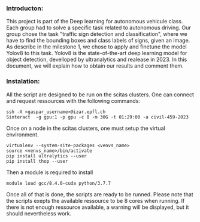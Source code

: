 ### Introducton:

This project is part of the Deep learning for autonomous vehicule class. Each group had to solve a specific task related to autonomous driving. Our group chose the task "traffic sign detection and classification", where we have to find the bounding boxes and class labels of signs, given an image. As describe in the milestone 1, we chose to apply and finetune the model Yolov8 to this task. Yolov8 is the state-of-the-art deep learning model for object detection, develloped by ultranalytics and realease in 2023. In this document, we will explain how to obtain our results and comment them.

### Instalation:

All the script are designed to be run on the scitas clusters. One can connect and request ressources with the following commands:
```
ssh -X <gaspar_username>@izar.epfl.ch
Sinteract  -g gpu:1 -p gpu -c 8 -m 30G -t 01:29:00 -a civil-459-2023
```

Once on a node in the scitas clusters, one must setup the virtual environment.
```
virtualenv --system-site-packages <venvs_name>
source <venvs_name>/bin/activate
pip install ultralytics --user
pip install thop --user
```

Then a module is required to install
```
module load gcc/8.4.0-cuda python/3.7.7		
```

Once all of that is done, the scripts are ready to be runned.
Please note that the scripts exepts the available ressource to be 8 cores when running. If there is not enough ressource available, a warning will be displayed, but it should nevertheless work.

